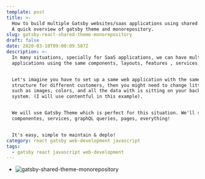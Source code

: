 ```yaml
---
template: post
title: >-
  How to build multiple Gatsby websites/saas applications using shared themes .
  A quick overview of gatsby theme and monorepository.
slug: gatsby-react-shared-theme-monorepository
draft: false
date: 2020-03-10T09:00:09.587Z
description: >-
  In many situations, specially for SaaS applications, we can have multiples web
  applications using the same components, layouts, features , services, etc.


  Let's imagine you have to set up a same web application with the same data
  structure for different customers, then you might need to change little things
  such as images, colors, and all the data with is sitting on your backend crm
  system. (I will use contentful in this example).


  We will use Gatsby Theme which is perfect for this situation. We'll share
  componentes, services, graphQL queries, pages, everything!


  It's easy, simple to maintain & deplo!
category: react gatsby web-development javascript
tags:
  - gatsby react javascript web-development
---
```

* ![gatsby-shared-theme-monorepository](/media/gatsby-shared-theme.png "Gatsby Shared Theme Architecture")
